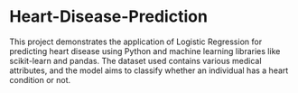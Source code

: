 # Heart-Disease-Prediction
This project demonstrates the application of Logistic Regression for predicting heart disease using Python and machine learning libraries like scikit-learn and pandas. The dataset used contains various medical attributes, and the model aims to classify whether an individual has a heart condition or not.

